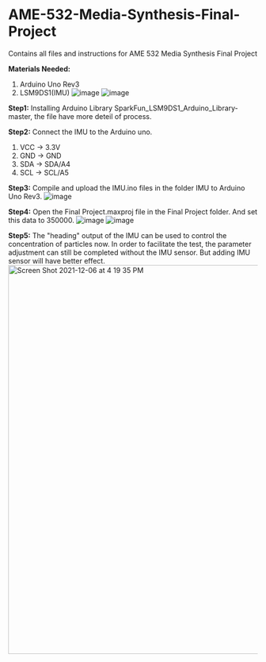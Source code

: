 # AME-532-Media-Synthesis-Final-Project
Contains all files and instructions for AME 532 Media Synthesis Final Project

**Materials Needed:**
1. Arduino Uno Rev3
2. LSM9DS1(IMU)
![image](https://user-images.githubusercontent.com/90342967/144937512-354bc7a4-fd9e-4a82-ae3a-9511319471a1.png)
![image](https://user-images.githubusercontent.com/90342967/144937488-b33b0c44-2a60-48bd-8f9e-dd577ae8638e.png)


**Step1:**
Installing Arduino Library SparkFun_LSM9DS1_Arduino_Library-master, the file have more deteil of process.

**Step2:**
Connect the IMU to the Arduino uno. 
1. VCC → 3.3V
2. GND → GND
3. SDA → SDA/A4
4. SCL → SCL/A5

**Step3:**
Compile and upload the IMU.ino files in the folder IMU to Arduino Uno Rev3.
![image](https://user-images.githubusercontent.com/90342967/144937636-fbe87f85-c468-4f3d-952d-79e64cbae538.png)

**Step4:**
Open the Final Project.maxproj file in the Final Project folder. And set this data to 350000.
![image](https://user-images.githubusercontent.com/90342967/144937191-55c071e1-737a-4684-bb88-9886ea37651c.png)
![image](https://user-images.githubusercontent.com/90342967/144937213-c36a7968-4850-46e3-a66b-376dffb6d4f1.png)

**Step5:**
The "heading" output of the IMU can be used to control the concentration of particles now. In order to facilitate the test, the parameter adjustment can still be completed without the IMU sensor. But adding IMU sensor will have better effect.
<img width="784" alt="Screen Shot 2021-12-06 at 4 19 35 PM" src="https://user-images.githubusercontent.com/90342967/144938302-2fa7cc37-5bae-4f06-a16c-071b103e8b04.png">
